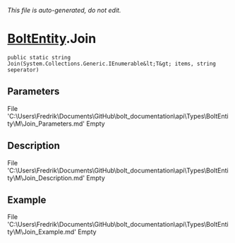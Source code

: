 *This file is auto-generated, do not edit.*

# [BoltEntity](Types/BoltEntity.md).Join
`public static string Join(System.Collections.Generic.IEnumerable&lt;T&gt; items, string seperator)`
## Parameters
File 'C:\Users\Fredrik\Documents\GitHub\bolt_documentation\api\Types\BoltEntity\M\Join_Parameters.md' Empty
## Description
File 'C:\Users\Fredrik\Documents\GitHub\bolt_documentation\api\Types\BoltEntity\M\Join_Description.md' Empty
## Example
File 'C:\Users\Fredrik\Documents\GitHub\bolt_documentation\api\Types\BoltEntity\M\Join_Example.md' Empty
